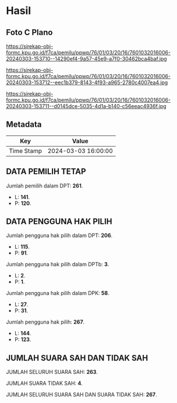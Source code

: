 # Hasil

## Foto C Plano

https://sirekap-obj-formc.kpu.go.id/f7ca/pemilu/ppwp/76/01/03/20/16/7601032016006-20240303-153710--14290ef4-9a57-45e9-a7f0-30462bca4baf.jpg

https://sirekap-obj-formc.kpu.go.id/f7ca/pemilu/ppwp/76/01/03/20/16/7601032016006-20240303-153712--eec1b379-8143-4f93-a965-2780c4007ea4.jpg

https://sirekap-obj-formc.kpu.go.id/f7ca/pemilu/ppwp/76/01/03/20/16/7601032016006-20240303-153711--d0145dce-5035-4d1a-b140-c56eeac4936f.jpg


## Metadata

| Key        | Value               |
| ---------- | ------------------- |
| Time Stamp | 2024-03-03 16:00:00 |


## DATA PEMILIH TETAP

Jumlah pemilih dalam DPT: **261**.
 * L: **141**.
 * P: **120**.

## DATA PENGGUNA HAK PILIH

Jumlah pengguna hak pilih dalam DPT: **206**.
 * L: **115**.
 * P: **91**.

Jumlah pengguna hak pilih dalam DPTb: **3**.
 * L: **2**.
 * P: **1**.

Jumlah pengguna hak pilih dalam DPK: **58**.
 * L: **27**.
 * P: **31**.

Jumlah pengguna hak pilih: **267**.
 * L: **144**.
 * P: **123**.

## JUMLAH SUARA SAH DAN TIDAK SAH

JUMLAH SELURUH SUARA SAH: **263**.

JUMLAH SUARA TIDAK SAH: **4**.

JUMLAH SELURUH SUARA SAH DAN SUARA TIDAK SAH: **267**.


